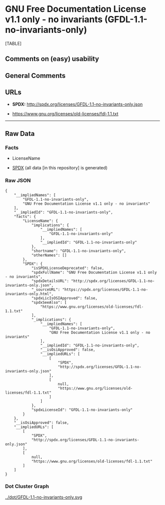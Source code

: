 GNU Free Documentation License v1.1 only - no invariants (GFDL-1.1-no-invariants-only)
======================================================================================

[TABLE]

Comments on (easy) usability
----------------------------

General Comments
----------------

URLs
----

-   **SPDX:** http://spdx.org/licenses/GFDL-1.1-no-invariants-only.json

-   https://www.gnu.org/licenses/old-licenses/fdl-1.1.txt

------------------------------------------------------------------------

Raw Data
--------

### Facts

-   LicenseName

-   [SPDX](https://spdx.org/licenses/GFDL-1.1-no-invariants-only.html "SPDX")
    (all data \[in this repository\] is generated)

### Raw JSON

    {
        "__impliedNames": [
            "GFDL-1.1-no-invariants-only",
            "GNU Free Documentation License v1.1 only - no invariants"
        ],
        "__impliedId": "GFDL-1.1-no-invariants-only",
        "facts": {
            "LicenseName": {
                "implications": {
                    "__impliedNames": [
                        "GFDL-1.1-no-invariants-only"
                    ],
                    "__impliedId": "GFDL-1.1-no-invariants-only"
                },
                "shortname": "GFDL-1.1-no-invariants-only",
                "otherNames": []
            },
            "SPDX": {
                "isSPDXLicenseDeprecated": false,
                "spdxFullName": "GNU Free Documentation License v1.1 only - no invariants",
                "spdxDetailsURL": "http://spdx.org/licenses/GFDL-1.1-no-invariants-only.json",
                "_sourceURL": "https://spdx.org/licenses/GFDL-1.1-no-invariants-only.html",
                "spdxLicIsOSIApproved": false,
                "spdxSeeAlso": [
                    "https://www.gnu.org/licenses/old-licenses/fdl-1.1.txt"
                ],
                "_implications": {
                    "__impliedNames": [
                        "GFDL-1.1-no-invariants-only",
                        "GNU Free Documentation License v1.1 only - no invariants"
                    ],
                    "__impliedId": "GFDL-1.1-no-invariants-only",
                    "__isOsiApproved": false,
                    "__impliedURLs": [
                        [
                            "SPDX",
                            "http://spdx.org/licenses/GFDL-1.1-no-invariants-only.json"
                        ],
                        [
                            null,
                            "https://www.gnu.org/licenses/old-licenses/fdl-1.1.txt"
                        ]
                    ]
                },
                "spdxLicenseId": "GFDL-1.1-no-invariants-only"
            }
        },
        "__isOsiApproved": false,
        "__impliedURLs": [
            [
                "SPDX",
                "http://spdx.org/licenses/GFDL-1.1-no-invariants-only.json"
            ],
            [
                null,
                "https://www.gnu.org/licenses/old-licenses/fdl-1.1.txt"
            ]
        ]
    }

### Dot Cluster Graph

[../dot/GFDL-1.1-no-invariants-only.svg](../dot/GFDL-1.1-no-invariants-only.svg "../dot/GFDL-1.1-no-invariants-only.svg")
